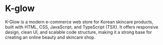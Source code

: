 # K-glow
K-Glow is a modern e-commerce web store for Korean skincare products, built with HTML, CSS, JavaScript, and TypeScript (TSX). It offers responsive design, clean UI, and scalable code structure, making it a strong base for creating an online beauty and skincare shop.
